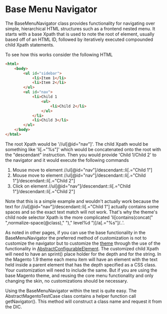 Base Menu Navigator
===================

The BaseMenuNavigator class provides functionality for navigating over simple, hierarchical HTML structures such as a frontend nested menu.  It starts with a base Xpath that is used to note the root of element, usually based off of an HTML ID, followed by iteratively executed compounded child Xpath statements.

To see how this works consider the following HTML

```html
<html>
    <body>
        <ul id="sidebar">
            <li>Item 1</li>
            <li>Item 2</li>
        </ul>
        <ul id="nav">
            <li>Child 1
                <ul>
                    <li>Child 2</li>
                </ul>
            </li>
            <li>Child 3</li>
        </ul>
    </body>
</html>
```
The root Xpath would be '//ul[@id="nav"]'.  The child Xpath would be something like 'li[.="%s"]' which would be concatenated onto the root with the "descendant" instruction.  Then you would provide 'Child 1/Child 2' to the navigator and it would execute the following commands

1. Mouse move to element //ul[@id="nav"]/descendant::li[.="Child 1"]
2. Mouse move to element //ul[@id="nav"]/descendant::li[.="Child 1"]/descendant::li[.="Child 2"]
3. Click on element //ul[@id="nav"]/descendant::li[.="Child 1"]/descendant::li[.="Child 2"]

Note that this is a simple example and wouldn't actually work because the text for //ul[@id="nav"]/descendant::li[.="Child 1"] actually contains some spaces and so the exact text match will not work.  That's why the theme's child node selector Xpath is the more complicated 'li[contains(concat(" ",normalize-space(@class)," ")," level%d ")]/a[.="%s"]/..'.

As noted in other pages, if you can use the base functionality in the BaseMenuNavigator the preferred method of customization is not to customize the navigator but to customize the [theme](../Themes/ThemeConfiguration.MD) through the use of the functionality in [AbstractConfigurableElement](../Themes/Configuration.MD).  The customized child Xpath will need to have an sprint() place holder for the depth and for the string.  In the Magento 1.9 theme each menu item will have an <a> element with the text held inside a parent element that has the depth specified as a CSS class.  Your customization will need to include the same.  But if you are using the base Magento theme, and reusing the core menu functionality and only changing the skin, no customizations should be necessary.

Using the BaseMenuNavigator within the test is quite easy.  The AbstractMagentoTestCase class contains a helper function call getNavigator().  This method will construct a class name and request it from the DIC.
